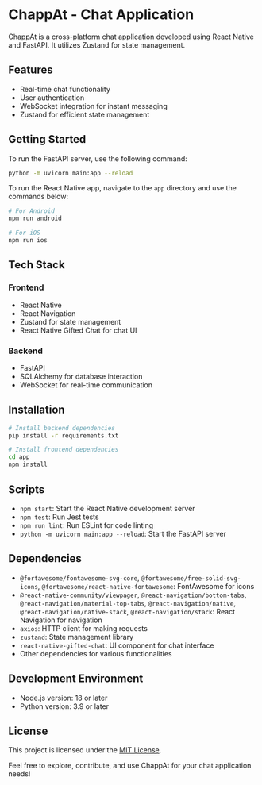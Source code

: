# ChappAt - Chat Application

ChappAt is a cross-platform chat application developed using React Native and FastAPI. It utilizes Zustand for state management.

## Features

- Real-time chat functionality
- User authentication
- WebSocket integration for instant messaging
- Zustand for efficient state management

## Getting Started

To run the FastAPI server, use the following command:

```bash
python -m uvicorn main:app --reload
```

To run the React Native app, navigate to the `app` directory and use the commands below:

```bash
# For Android
npm run android

# For iOS
npm run ios
```

## Tech Stack

### Frontend

- React Native
- React Navigation
- Zustand for state management
- React Native Gifted Chat for chat UI

### Backend

- FastAPI
- SQLAlchemy for database interaction
- WebSocket for real-time communication

## Installation

```bash
# Install backend dependencies
pip install -r requirements.txt

# Install frontend dependencies
cd app
npm install
```

## Scripts

- `npm start`: Start the React Native development server
- `npm test`: Run Jest tests
- `npm run lint`: Run ESLint for code linting
- `python -m uvicorn main:app --reload`: Start the FastAPI server

## Dependencies

- `@fortawesome/fontawesome-svg-core`, `@fortawesome/free-solid-svg-icons`, `@fortawesome/react-native-fontawesome`: FontAwesome for icons
- `@react-native-community/viewpager`, `@react-navigation/bottom-tabs`, `@react-navigation/material-top-tabs`, `@react-navigation/native`, `@react-navigation/native-stack`, `@react-navigation/stack`: React Navigation for navigation
- `axios`: HTTP client for making requests
- `zustand`: State management library
- `react-native-gifted-chat`: UI component for chat interface
- Other dependencies for various functionalities

## Development Environment

- Node.js version: 18 or later
- Python version: 3.9 or later

## License

This project is licensed under the [MIT License](LICENSE).

Feel free to explore, contribute, and use ChappAt for your chat application needs!
